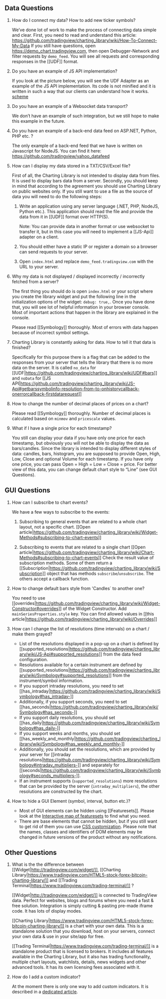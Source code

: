 ## Data Questions

1. How do I connect my data? How to add new ticker symbols?

    We’ve done lot of work to make the process of connecting data simple and clear.
    First, you need to read and understand this article:
    https://github.com/tradingview/charting_library/wiki/How-To-Connect-My-Data
    If you still have questions, open https://demo_chart.tradingview.com, then open Debugger-Network and filter requests by `demo_feed`. You will see all requests and corresponding responses in the [[UDF]] format.

2. Do you have an example of JS API implementation?

    If you look at the picture below, you will see the UDF Adapter as an example of the JS API implementation. Its code is not minified and it is written in such a way that our clients can understand how it works. [scheme](https://github.com/tradingview/charting_library/wiki/How-To-Connect-My-Data#udf-scheme)

3. Do you have an example of a Websocket data transport?

    We don’t have an example of such integration, but we still hope to make this example in the future.

4. Do you have an example of a back-end data feed on ASP.NET, Python, PHP etc. ?

    The only example of a back-end feed that we have is written on Javascript for NodeJS. You can find it here: https://github.com/tradingview/yahoo_datafeed

5. How can I display my data stored in a TXT/CSV/Excel file?

    First of all, the Charting Library is not intended to display data from files. It is used to display bars data from a server. Secondly, you should keep in mind that according to the agreement you should use Charting Library on public websites only. If you still want to use a file as the source of data you will need to do the following steps:
    
    1. Write an application using any server language (.NET, PHP, NodeJS, Python etc.). This application should read the file and provide the data from it in [[UDF]] format over HTTP(S).

        Note: You can provide data in another format or use websocket to transfer it, but in this case you will need to implement a [[JS-Api]] adapter on a client.


    2. You should either have a static IP or register a domain so a browser can send requests to your server.

    3. Open `index.html` and replace `demo_feed.tradingview.com` with the URL to your server.

6. Why my data is not displayed / displayed incorrectly / incorrectly fetched from a server?

    The first thing you should do is open `index.html` or your script where you create the library widget and put the following line in the initialization options of the widget: `debug: true,`. Once you have done that, you will see lot of helpful information in your browser console. Most of important actions that happen in the library are explained in the console.

    Please read [[Symbology]] thoroughly. Most of errors with data happen because of incorrect symbol settings.

7. Charting Library is constantly asking for data. How to tell it that data is finished?

    Specifically for this purpose there is a flag that can be added to the responses from your server that tells the library that there is no more data on the server. It is called `no_data` for [[UDF|https://github.com/tradingview/charting_library/wiki/UDF#bars]] and `noData` for [[JS API|https://github.com/tradingview/charting_library/wiki/JS-Api#getbarssymbolinfo-resolution-from-to-onhistorycallback-onerrorcallback-firstdatarequest]]

8. How to change the number of decimal places of prices on a chart?

    Please read [[Symbology]] thoroughly. Number of decimal places is calculated based on `minmov` and `pricescale` values.

9. What if I have a single price for each timestamp?

    You still can display your data if you have only one price for each timestamp, but obviously you will not be able to display the data as bars/candles. Since the library is intended to display different styles of data: candles, bars, histogram, you are supposed to provide Open, High, Low, Close and optional Volume for each timestamp. If you have only one price, you can pass Open = High = Low = Close = price. For better view of this data, you can change default chart style to “Line” (see GUI Questions).


## GUI Questions

1. How can I subscribe to chart events?

    We have a few ways to subscribe to the events:
    
    1. Subscribing to general events that are related to a whole chart layout, not a specific chart.
        [[Open article|https://github.com/tradingview/charting_library/wiki/Widget-Methods#subscribing-to-chart-events]]
        
    2. Subscribing to events that are related to a single chart
        [[Open article|https://github.com/tradingview/charting_library/wiki/Chart-Methods#subscribing-to-chart-events]]
        Check the result value of subscription methods. Some of them return a [[Subscription|https://github.com/tradingview/charting_library/wiki/Subscription]] object that has methods `subscribe`/`unsubscribe`. The others accept a callback function.


2. How to change default bars style from 'Candles` to another one?

    You need to use [[overrides|https://github.com/tradingview/charting_library/wiki/Widget-Constructor#overrides]] of the Widget Constructor. Add `mainSeriesProperties.style` key. You can find allowed values in [[this article|https://github.com/tradingview/charting_library/wiki/Overrides]]

3. How can I change the list of resolutions (time intervals) on a chart / make them grayed?

    * List of the resolutions displayed in a pop-up on a chart is defined by [[supported_resolutions|https://github.com/tradingview/charting_library/wiki/JS-Api#supported_resolutions]] from the data feed configuration.
    * Resolutions available for a certain instrument are defined by [[supported_resolutions|https://github.com/tradingview/charting_library/wiki/Symbology#supported_resolutions]] from the instrument/symbol information.
    * If you support intraday resolutions, you need to set [[has_intraday|https://github.com/tradingview/charting_library/wiki/Symbology#has_intraday-]]
    * Additionally, if you support seconds, you need to set [[has_seconds|https://github.com/tradingview/charting_library/wiki/Symbology#has_seconds-]]
    * If you support daily resolutions, you should set [[has_daily|https://github.com/tradingview/charting_library/wiki/Symbology#has_daily-]]
    * If you support weeks and months, you should set [[has_weekly_and_monthly|https://github.com/tradingview/charting_library/wiki/Symbology#has_weekly_and_monthly-]]
    * Additionally, you should set the resolutions, which are provided by your server for [[intraday resolutions|https://github.com/tradingview/charting_library/wiki/Symbology#intraday_multipliers-]] and separately for [[seconds|https://github.com/tradingview/charting_library/wiki/Symbology#seconds_multipliers-]].
    * If an instrument supports (`supported_resolutions`) more resolutions that can be provided by the server (`intraday_multipliers`), the other resolutions are constructed by the chart.

4. How to hide a GUI Element (symbol, interval, button etc.)?

    * Most of GUI elements can be hidden using [[Featuresets]]. Please look at the [Interactive map of featuresets](http://tradingview.github.io/featuresets.html) to find what you need.
    * There are base elements that cannot be hidden, but if you still want to get rid of them you can use [CSS customization](https://github.com/tradingview/charting_library/wiki/Widget-Constructor#custom_css_url-since-14). Please note that the names, classes and identifiers of DOM elements may be changed in future versions of the product without any notifications.

## Other Questions

1. What is the the difference between [[Widget|http://tradingview.com/widget/]], [[Charting Library|https://www.tradingview.com/HTML5-stock-forex-bitcoin-charting-library/]] and [[Trading Terminal|https://www.tradingview.com/trading-terminal/]] ?

    [[Widget|http://tradingview.com/widget/]] is connected to TradingView data. Perfect for websites, blogs and forums where you need a fast & free solution. Integration is simply cutting & pasting pre-made iframe code. It has lots of display modes.
    
    [[Charting Library|https://www.tradingview.com/HTML5-stock-forex-bitcoin-charting-library/]] is a chart with your own data. This is a standalone solution that you download, host on your servers, connect your own data & use in your site/app for free.
    
    [[Trading Terminal|https://www.tradingview.com/trading-terminal/]] is a standalone product that is licensed to brokers. It includes all features available in the Charting Library, but it also has trading functionality, multiple chart layouts, watchlists, details, news widgets and other advanced tools. It has its own licensing fees associated with it.

2. How do I add a custom indicator?

    At the moment there is only one way to add custom indicators. It is described in a [dedicated article](https://github.com/tradingview/charting_library/wiki/Creating-Custom-Studies).
